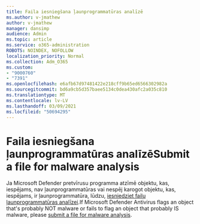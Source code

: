 ```yaml
---
title: Faila iesniegšana ļaunprogrammatūras analīzē
ms.author: v-jmathew
author: v-jmathew
manager: dansimp
audience: Admin
ms.topic: article
ms.service: o365-administration
ROBOTS: NOINDEX, NOFOLLOW
localization_priority: Normal
ms.collection: Adm_O365
ms.custom:
- "9000760"
- "7391"
ms.openlocfilehash: e6afb67d97481422e218cff9b65ed6566302982a
ms.sourcegitcommit: bd6a9cb5d357baee5134c0dea430afc2a035c810
ms.translationtype: MT
ms.contentlocale: lv-LV
ms.lasthandoff: 03/09/2021
ms.locfileid: "50694295"
---
```

# <a name="submit-a-file-for-malware-analysis"></a><span data-ttu-id="fc0bc-102">Faila iesniegšana ļaunprogrammatūras analīzē</span><span class="sxs-lookup"><span data-stu-id="fc0bc-102">Submit a file for malware analysis</span></span>

<span data-ttu-id="fc0bc-103">Ja Microsoft Defender pretvīrusu programma atzīmē objektu, kas, iespējams, nav ļaunprogrammatūras vai nespēj karogot objektu, kas, iespējams, ir ļaunprogrammatūra, lūdzu, [iesniedziet failu ļaunprogrammatūras analīzei](https://go.microsoft.com/fwlink/?linkid=2144963).</span><span class="sxs-lookup"><span data-stu-id="fc0bc-103">If Microsoft Defender Antivirus flags an object that's probably NOT malware or fails to flag an object that probably IS malware, please [submit a file for malware analysis](https://go.microsoft.com/fwlink/?linkid=2144963).</span></span>
